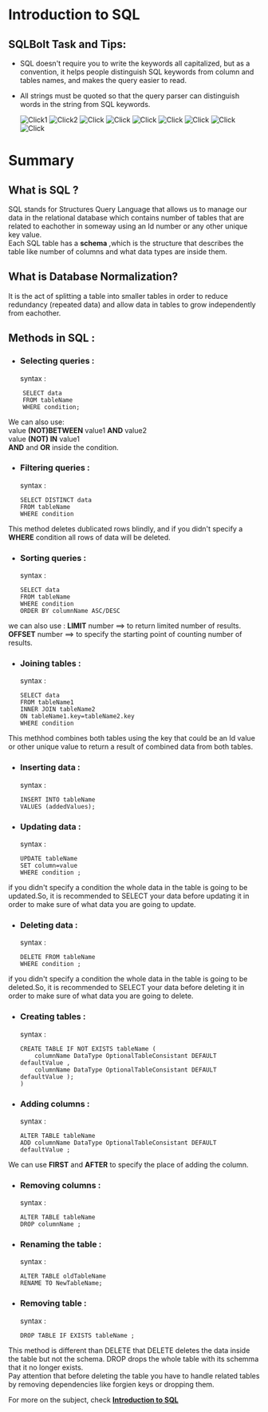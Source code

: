 # Introduction to SQL 

## SQLBolt Task and Tips:
- SQL doesn't require you to write the keywords all capitalized, but as a convention, it helps people distinguish SQL keywords from column and tables names, and makes the query easier to read.

- All strings must be quoted so that the query parser can distinguish words in the string from SQL keywords.

    ![Click1](./assets/1.%20SELECT%20queries%20101.png)
    ![Click2](./assets/2.%20Queries%20with%20constraints%20(Pt.%201).png)
    ![Click](./assets/3.%20Queries%20with%20constraints%20(Pt.%202).png)
    ![Click](./assets/4.%20Filtering%20and%20sorting%20Query%20results.png)
    ![Click](./assets/1st%20Review%20-%20Simple%20SELECT%20Queries.png)
    ![Click](./assets/7.%20OUTER%20JOINs.png)
    ![Click](./assets/8.%20A%20short%20note%20on%20NULLs.png)
    ![Click](./assets/9.%20Queries%20with%20expressions.png)
    ![Click](./assets/10.%20Queries%20with%20aggregates%20(Pt.%201).png)


# Summary

## What is SQL ?
SQL stands for Structures Query Language that allows us to manage our data in the relational database which contains number of tables that are related to eachother in someway using an Id number or any other unique key value.   
Each SQL table has a **schema** ,which is the structure that describes the table like number of columns and what data types are inside them. 

## What is Database Normalization?
It is the act of splitting a table into smaller tables in order to reduce redundancy (repeated data) and allow data in tables to grow independently from eachother. 


## Methods in SQL : 

+ ### Selecting queries :
    syntax :
```   
    SELECT data   
    FROM tableName   
    WHERE condition;
```
We can also use:   
value **(NOT)BETWEEN** value1 **AND** value2  
value **(NOT) IN** value1   
**AND** and **OR** inside the condition.    

+ ### Filtering queries :
    syntax :  
    ``` 
    SELECT DISTINCT data   
    FROM tableName   
    WHERE condition 
    ```
This method deletes dublicated rows blindly, and if you didn't specify a **WHERE** condition all rows of data will be deleted. 

+ ### Sorting queries :
    syntax : 
    ```  
    SELECT data   
    FROM tableName   
    WHERE condition  
    ORDER BY columnName ASC/DESC  
    ```
we can also use : 
**LIMIT** number ==> to return limited number of results.
**OFFSET** number ==> to specify the starting point of counting number of results. 

+ ### Joining tables :
    syntax : 
    ```  
    SELECT data   
    FROM tableName1   
    INNER JOIN tableName2  
    ON tableName1.key=tableName2.key   
    WHERE condition 
    ```

This methhod combines both tables using the key that could be an Id value or other unique value to return a result of combined data from both tables. 

+ ### Inserting data :
    syntax : 
    ```  
    INSERT INTO tableName   
    VALUES (addedValues);  
    ```
+ ### Updating data :
    syntax : 
    ```  
    UPDATE tableName  
    SET column=value  
    WHERE condition ; 
    ```  

if you didn't specify a condition the whole data in the table is going to be updated.So, it is recommended to SELECT your data before updating it in order to make sure of what data you are going to update. 

+ ### Deleting data :
    syntax :  
    ``` 
    DELETE FROM tableName   
    WHERE condition ;
    ```

if you didn't specify a condition the whole data in the table is going to be deleted.So, it is recommended to SELECT your data before deleting it in order to make sure of what data you are going to delete.

+ ### Creating tables :
    syntax : 
    ```  
    CREATE TABLE IF NOT EXISTS tableName (  
        columnName DataType OptionalTableConsistant DEFAULT defaultValue ,  
        columnName DataType OptionalTableConsistant DEFAULT defaultValue );  
    ) 
    ```

+ ### Adding columns :
    syntax :  
    ``` 
    ALTER TABLE tableName   
    ADD columnName DataType OptionalTableConsistant DEFAULT defaultValue ;
    ```

We can use **FIRST** and **AFTER** to specify the place of adding the column. 

+ ### Removing columns :
    syntax :
    ```   
    ALTER TABLE tableName   
    DROP columnName ;
    ```

+ ### Renaming the table :
    syntax : 
    ```  
    ALTER TABLE oldTableName   
    RENAME TO NewTableName;
    ```

+ ### Removing table :
    syntax :   
    ```
    DROP TABLE IF EXISTS tableName ;
    ```

This method is different than DELETE that DELETE deletes the data inside the table but not the schema. DROP drops the whole table with its schemma that it no longer exists.  
Pay attention that before deleting the table you have to handle related tables by removing dependencies like forgien keys or dropping them.   


For more on the subject, check **[Introduction to SQL](https://sqlbolt.com/)**



